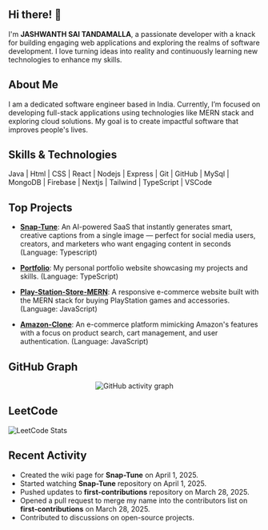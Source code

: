 ## Hi there! 👋

I'm **JASHWANTH SAI TANDAMALLA**, a passionate developer with a knack for building engaging web applications and exploring the realms of software development. I love turning ideas into reality and continuously learning new technologies to enhance my skills.

## About Me

I am a dedicated software engineer based in India. Currently, I’m focused on developing full-stack applications using technologies like MERN stack and exploring cloud solutions. My goal is to create impactful software that improves people's lives.

## Skills & Technologies

Java | Html | CSS | React | Nodejs | Express | Git | GitHub | MySql | MongoDB | Firebase | Nextjs | Tailwind | TypeScript | VSCode

## Top Projects

- [**Snap-Tune**](https://github.com/Jashwanth0725/Snap-Tune): An AI-powered SaaS that instantly generates smart, creative captions from a single image — perfect for social media users, creators, and marketers who want engaging content in seconds (Language: Typescript)
  
- [**Portfolio**](https://github.com/Jashwanth0725/portfolio): My personal portfolio website showcasing my projects and skills. (Language: TypeScript)
  
- [**Play-Station-Store-MERN**](https://github.com/Jashwanth0725/Play-Station-Store-MERN): A responsive e-commerce website built with the MERN stack for buying PlayStation games and accessories. (Language: JavaScript)
  
- [**Amazon-Clone**](https://github.com/Jashwanth0725/Amazon-Clone): An e-commerce platform mimicking Amazon's features with a focus on product search, cart management, and user authentication. (Language: JavaScript)
## GitHub Graph

<div align="center">
  <img src="https://github-readme-activity-graph.vercel.app/graph?username=jashwanth0725&theme=react-dark&area=true" alt="GitHub activity graph" />
</div>

## LeetCode

![LeetCode Stats](https://leetcard.jacoblin.cool/Jashwanth_Sai?theme=dark&font=IBM%20Plex%20Sans%20Thai&ext=heatmap)


## Recent Activity
- Created the wiki page for **Snap-Tune** on April 1, 2025.
- Started watching **Snap-Tune** repository on April 1, 2025.
- Pushed updates to **first-contributions** repository on March 28, 2025.
- Opened a pull request to merge my name into the contributors list on **first-contributions** on March 28, 2025.
- Contributed to discussions on open-source projects.
